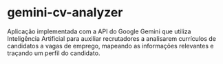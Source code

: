 # gemini-cv-analyzer
Aplicação implementada com a API do Google Gemini que utiliza Inteligência Artificial para auxiliar recrutadores a analisarem currículos de candidatos a vagas de emprego, mapeando as informações relevantes e traçando um perfil do candidato.
